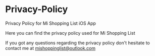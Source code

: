 # Privacy-Policy
Privacy Policy for Mi Shopping List iOS App

Here you can find the privacy policy used for Mi Shopping List

If you got any questions regarding the privacy policy don't hesitate to contact me at mishoppinglist@outlook.com
